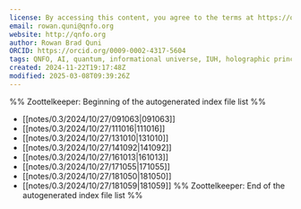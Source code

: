 ```yaml
---
license: By accessing this content, you agree to the terms at https://qnfo.org/LICENSE
email: rowan.quni@qnfo.org
website: http://qnfo.org
author: Rowan Brad Quni
ORCID: https://orcid.org/0009-0002-4317-5604
tags: QNFO, AI, quantum, informational universe, IUH, holographic principle
created: 2024-11-22T19:17:48Z
modified: 2025-03-08T09:39:26Z
---
```


%% Zoottelkeeper: Beginning of the autogenerated index file list %%
-  [[notes/0.3/2024/10/27/091063|091063]]
-  [[notes/0.3/2024/10/27/111016|111016]]
-  [[notes/0.3/2024/10/27/131010|131010]]
-  [[notes/0.3/2024/10/27/141092|141092]]
-  [[notes/0.3/2024/10/27/161013|161013]]
-  [[notes/0.3/2024/10/27/171055|171055]]
-  [[notes/0.3/2024/10/27/181050|181050]]
-  [[notes/0.3/2024/10/27/181059|181059]]
%% Zoottelkeeper: End of the autogenerated index file list %%
